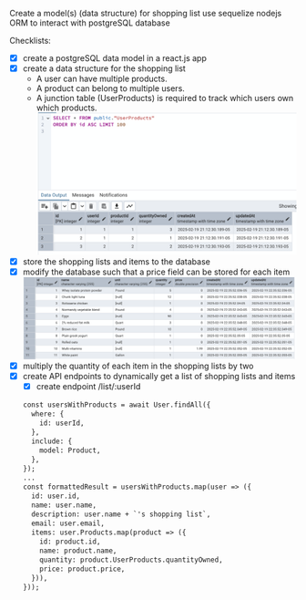 Create a model(s) (data structure) for shopping list
use sequelize nodejs ORM to interact with postgreSQL database

Checklists:
- [x] create a postgreSQL data model in a react.js app
- [x] create a data structure for the shopping list
  - A user can have multiple products.
  - A product can belong to multiple users.
  - A junction table (UserProducts) is required to track which users own which products.
  ![image](./database%20table.png)
- [x] store the shopping lists and items to the database
- [x] modify the database such that a price field can be stored for each item
  ![image](./product.png)
- [x] multiply the quantity of each item in the shopping lists by two
- [x] create API endpoints to dynamically get a list of shopping lists and items
  - [x] create endpoint /list/:userId
  ```
  const usersWithProducts = await User.findAll({
    where: {
      id: userId,
    },
    include: {
      model: Product,
    },
  });
  ...
  const formattedResult = usersWithProducts.map(user => ({
    id: user.id,
    name: user.name,
    description: user.name + `'s shopping list`,
    email: user.email,
    items: user.Products.map(product => ({
      id: product.id,
      name: product.name,
      quantity: product.UserProducts.quantityOwned,
      price: product.price,
    })),
  }));
  ```